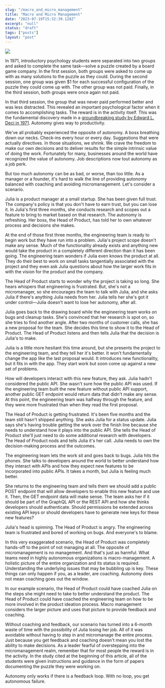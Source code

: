 ```yaml
---
slug: "/macro_and_micro_management"
title: "Macro and Micro Management"
date: "2023-07-19T15:32:39.128Z"
excerpt: "null"
status: "draft"
tags: ["posts"]
layout: "post"
---
```

![](https://images.unsplash.com/photo-1538688423619-a81d3f23454b?crop=entropy&cs=tinysrgb&fit=max&fm=jpg&ixid=M3w0MDkwMjh8MHwxfHNlYXJjaHw3fHxtYW5hZ2VtZW50fGVufDB8fHx8MTY4OTk0NzQxNnww&ixlib=rb-4.0.3&q=80&w=1080)

In 1971, introductory psychology students were separated into two groups and asked to complete the same task—solve a puzzle created by a board game company. In the first session, both groups were asked to come up with as many solutions to the puzzle as they could. During the second session, one group was given $1 for each successful configuration of the puzzle they could come up with. The other group was not paid. Finally, in the third session, both groups were once again not paid.

In that third session, the group that was never paid performed better and was less distracted. This revealed an important psychological factor when it comes to accomplishing tasks. The reward is in the activity itself. This was the fundamental discovery made in a [groundbreaking study by Edward L. Deci in 1971](https://selfdeterminationtheory.org/SDT/documents/1971_Deci.pdf). Autonomy gives way to productivity.

We've all probably experienced the opposite of autonomy. A boss breathing down our necks. Check-ins every hour or every day. Suggestions that were actually directives. In those situations, we shrink. We crave the freedom to make our own decisions and to deliver results for the simple intrinsic value of doing the work. Fortunately for many, businesses around the world have recognized the value of autonomy. Job descriptions now tout autonomy as a job perk.

But too much autonomy can be as bad, or worse, than too little. As a manager or a founder, it's hard to walk the line of providing autonomy balanced with coaching and avoiding micromanagement. Let's consider a scenario.

Julia is a product manager at a small startup. She has been given full trust. The company's policy is that you don't have to earn trust, but you can lose it. In Julia's first three months, she conducts research and scopes out a feature to bring to market based on that research. The autonomy is refreshing. Her boss, the Head of Product, has told her to own whatever process and decisions she makes.

At the end of those first three months, the engineering team is ready to begin work but they have run into a problem. Julia's project scope doesn't make any sense. Much of the functionality already exists and anything new would take the product in a completely different direction than it has been going. The engineering team wonders if Julia even knows the product at all. They do their best to work on small tasks tangentially associated with the project and they even ask Julia questions about how the larger work fits in with the vision for the product and the company.

The Head of Product starts to wonder why the project is taking so long. She hears whispers that engineering is frustrated. But, she's not a micromanager, so she encourages the team to talk with Julia, and she asks Julia if there's anything Julia needs from her. Julia tells her she's got it under control—Julia doesn't want to lose her autonomy, after all.

Julia goes back to the drawing board while the engineering team works on bugs and cleanup tasks. She's convinced that her research is spot on, so she tries to find another angle. After two months of customer calls, she has a new proposal for the team. She decides this time to show it to the Head of Product. The Head of Product listens and then tells Julia that the decision is Julia's to make.

Julia is a little more hesitant this time around, but she presents the project to the engineering team, and they tell her it's better. It won't fundamentally change the app like the last proposal would. It introduces new functionality, but it fits in with the app. They start work but soon come up against a new set of problems.

How will developers interact with this new feature, they ask. Julia hadn't considered the public API. She wasn't sure how the public API was used. If the engineering team built the new feature without public API support, another public GET endpoint would return data that didn't make any sense. At this point, the engineering team was halfway through the feature, and they were more frustrated than when they read the first proposal.

The Head of Product is getting frustrated. It's been five months and the team still hasn't shipped anything. She asks Julia for a status update. Julia says she's having trouble getting the work over the finish line because she needs to understand how it plays into the public API. She tells the Head of Product she'll just need to do some additional research with developers. The Head of Product nods and tells Julia it's her call. Julia needs to own the decision-making process and the outcomes.

The engineering team lets the work sit and goes back to bugs. Julia hits the phones. She talks to developers around the world to better understand how they interact with APIs and how they expect new features to be incorporated into public APIs. It takes a month, but Julia is feeling much better.

She returns to the engineering team and tells them we should add a public POST endpoint that will allow developers to enable this new feature and use it. Then, the GET endpoint data will make sense. The team asks her if it should be part of the GraphQL API or the REST API and how she thinks developers should authenticate. Should permissions be extended across existing API keys or should developers have to generate new keys for these new features?

Julia's head is spinning. The Head of Product is angry. The engineering team is frustrated and bored of working on bugs. And everyone's to blame.

In this very exaggerated scenario, the Head of Product was completely hands-off to the point of not managing at all. The opposite of micromanagement is no management. And that's just as harmful. What teams need in highly autonomous organizations is macro-management. A holistic picture of the entire organization and its status is required. Understanding the underlying issues that may be bubbling up is key. These things can only happen if you, as a leader, are coaching. Autonomy does not mean coaching goes out the window.

In our example scenario, the Head of Product could have coached Julia on the steps she might need to take to better understand the product. The Head of Product could have coached the engineering team on how to be more involved in the product ideation process. Macro management considers the larger picture and uses that picture to provide feedback and coaching.

Without coaching and feedback, our scenario has turned into a 6-month waste of time with the possibility of Julia losing her job. All of it was avoidable without having to step in and micromanage the entire process. Just because you get feedback and coaching doesn't mean you lost the ability to make decisions. As a leader fearful of overstepping into the micromanagement realm, remember that for most people the reward is in the activity. In the study cited at the beginning of this article, all of the students were given instructions and guidance in the form of papers documenting the puzzle they were working on.

Autonomy only works if there is a feedback loop. With no loop, you get autonomous failure.
